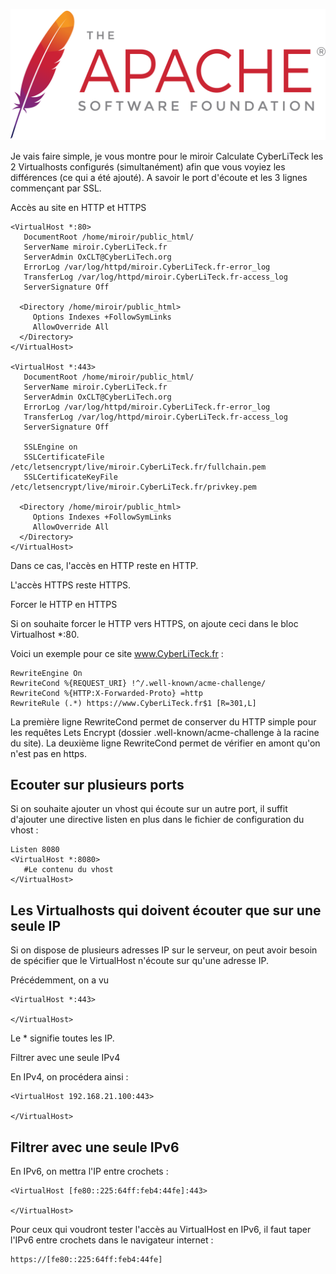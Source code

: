 <a name="Create_SSL.md"></a>
![Apache_logo](./images/Apache_logo.png)

Je vais faire simple, je vous montre pour le miroir Calculate CyberLiTeck les 2 Virtualhosts configurés (simultanément) afin que vous voyiez les différences (ce qui a été ajouté). A savoir le port d'écoute et les 3 lignes commençant par SSL.

Accès au site en HTTP et HTTPS

```
<VirtualHost *:80> 
   DocumentRoot /home/miroir/public_html/ 
   ServerName miroir.CyberLiTeck.fr 
   ServerAdmin OxCLT@CyberLiTech.org 
   ErrorLog /var/log/httpd/miroir.CyberLiTeck.fr-error_log 
   TransferLog /var/log/httpd/miroir.CyberLiTeck.fr-access_log 
   ServerSignature Off 
 
  <Directory /home/miroir/public_html> 
     Options Indexes +FollowSymLinks 
     AllowOverride All 
  </Directory> 
</VirtualHost> 
 
<VirtualHost *:443> 
   DocumentRoot /home/miroir/public_html/ 
   ServerName miroir.CyberLiTeck.fr 
   ServerAdmin OxCLT@CyberLiTech.org
   ErrorLog /var/log/httpd/miroir.CyberLiTeck.fr-error_log 
   TransferLog /var/log/httpd/miroir.CyberLiTeck.fr-access_log 
   ServerSignature Off 
 
   SSLEngine on 
   SSLCertificateFile /etc/letsencrypt/live/miroir.CyberLiTeck.fr/fullchain.pem 
   SSLCertificateKeyFile /etc/letsencrypt/live/miroir.CyberLiTeck.fr/privkey.pem 
 
  <Directory /home/miroir/public_html> 
     Options Indexes +FollowSymLinks 
     AllowOverride All 
  </Directory> 
</VirtualHost>
```

Dans ce cas, l'accès en HTTP reste en HTTP.

L'accès HTTPS reste HTTPS.

Forcer le HTTP en HTTPS

Si on souhaite forcer le HTTP vers HTTPS, on ajoute ceci dans le bloc Virtualhost *:80.

Voici un exemple pour ce site www.CyberLiTeck.fr :

```
RewriteEngine On
RewriteCond %{REQUEST_URI} !^/.well-known/acme-challenge/
RewriteCond %{HTTP:X-Forwarded-Proto} =http
RewriteRule (.*) https://www.CyberLiTeck.fr$1 [R=301,L]
```
La première ligne RewriteCond permet de conserver du HTTP simple pour les requêtes Lets Encrypt (dossier .well-known/acme-challenge à la racine du site).
La deuxième ligne RewriteCond permet de vérifier en amont qu'on n'est pas en https.

## Ecouter sur plusieurs ports

Si on souhaite ajouter un vhost qui écoute sur un autre port, il suffit d'ajouter une directive listen en plus dans le fichier de configuration du vhost :

```
Listen 8080
<VirtualHost *:8080>
   #Le contenu du vhost
</VirtualHost> 
```

## Les Virtualhosts qui doivent écouter que sur une seule IP

Si on dispose de plusieurs adresses IP sur le serveur, on peut avoir besoin de spécifier que le VirtualHost n'écoute sur qu'une adresse IP.

Précédemment, on a vu

```
<VirtualHost *:443>

</VirtualHost>
```
Le * signifie toutes les IP.

Filtrer avec une seule IPv4

En IPv4, on procédera ainsi :
```
<VirtualHost 192.168.21.100:443>

</VirtualHost>
```
## Filtrer avec une seule IPv6

En IPv6, on mettra l'IP entre crochets :
```
<VirtualHost [fe80::225:64ff:feb4:44fe]:443>

</VirtualHost>
```
Pour ceux qui voudront tester l'accès au VirtualHost en IPv6, il faut taper l'IPv6 entre crochets dans le navigateur internet :
```
https://[fe80::225:64ff:feb4:44fe]
```
